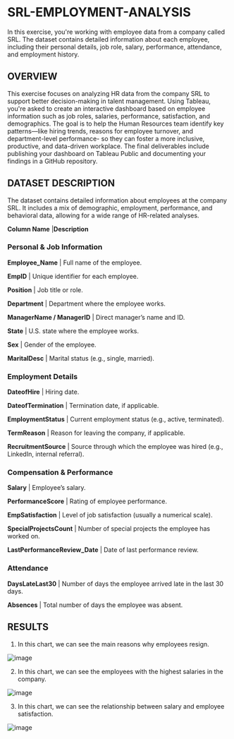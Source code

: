 # SRL-EMPLOYMENT-ANALYSIS
In this exercise, you're working with employee data from a company called SRL. The dataset contains detailed information about each employee, including their personal details, job role, salary, performance, attendance, and employment history.

## OVERVIEW 

This exercise focuses on analyzing HR data from the company SRL to support better decision-making in talent management. Using Tableau, you're asked to create an interactive dashboard based on employee information such as job roles, salaries, performance, satisfaction, and demographics. The goal is to help the Human Resources team identify key patterns—like hiring trends, reasons for employee turnover, and department-level performance- so they can foster a more inclusive, productive, and data-driven workplace. The final deliverables include publishing your dashboard on Tableau Public and documenting your findings in a GitHub repository.


## DATASET DESCRIPTION
The dataset contains detailed information about employees at the company SRL. It includes a mix of demographic, employment, performance, and behavioral data, allowing for a wide range of HR-related analyses.

**Column Name**	               |**Description**

### **Personal & Job Information**

**Employee_Name**              | Full name of the employee.

**EmpID**                      | Unique identifier for each employee.

**Position**                   | Job title or role.

**Department**                 | Department where the employee works.

**ManagerName / ManagerID**    | Direct manager’s name and ID.

**State**                      | U.S. state where the employee works.

**Sex**                        | Gender of the employee.

**MaritalDesc**                | Marital status (e.g., single, married).

### **Employment Details**

**DateofHire**                 | Hiring date.

**DateofTermination**          | Termination date, if applicable.

**EmploymentStatus**           | Current employment status (e.g., active, terminated).

**TermReason**                 | Reason for leaving the company, if applicable.

**RecruitmentSource**          | Source through which the employee was hired (e.g., LinkedIn, internal referral).

### **Compensation & Performance**

**Salary**                     | Employee’s salary.

**PerformanceScore**           | Rating of employee performance.

**EmpSatisfaction**            | Level of job satisfaction (usually a numerical scale).

**SpecialProjectsCount**       | Number of special projects the employee has worked on.

**LastPerformanceReview_Date** | Date of last performance review.

### **Attendance**

**DaysLateLast30**             | Number of days the employee arrived late in the last 30 days.

**Absences**                   | Total number of days the employee was absent.

## RESULTS

1. In this chart, we can see the main reasons why employees resign.

![image](https://github.com/user-attachments/assets/f3007eab-94b0-4d72-8e65-4eb10a2b3b33)

2. In this chart, we can see the employees with the highest salaries in the company.

![image](https://github.com/user-attachments/assets/327bb88a-f6a2-45f9-b5dd-1f1936a84d26)

3. In this chart, we can see the relationship between salary and employee satisfaction.

![image](https://github.com/user-attachments/assets/29cdbaff-2541-40ca-b1a8-7b2200066a7d)


